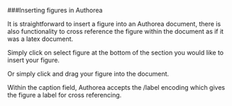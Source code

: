###Inserting figures in Authorea

It is straightforward to insert a figure into an Authorea document, there is also functionality
to cross reference the figure within the document as if it was a latex document.

Simply click on select figure at the bottom of the section you would like to insert your figure.

Or simply click and drag your figure into the document.

Within the caption field, Authorea accepts the /label encoding which gives the figure a label
for cross referencing.
